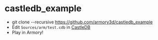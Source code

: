 # castledb_example

- git clone --recursive https://github.com/armory3d/castledb_example
- Edit `Sources/arm/test.cdb` in [CastleDB](http://castledb.org/)
- Play in Armory!
